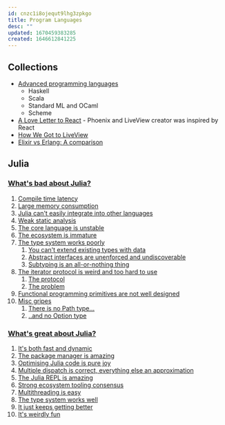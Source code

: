```yaml
---
id: cnzc1i8ojequt9lhg3zpkgo
title: Program Languages
desc: ""
updated: 1670459383285
created: 1646612841225
---
```


## Collections

- [Advanced programming languages](https://matt.might.net/articles/best-programming-languages/)
  - Haskell
  - Scala
  - Standard ML and OCaml
  - Scheme
- [A Love Letter to React](https://fly.io/blog/love-letter-react/) - Phoenix and LiveView creator was inspired by React
- [How We Got to LiveView](https://fly.io/blog/how-we-got-to-liveview/)
- [Elixir vs Erlang: A comparison](https://devathon.com/blog/elixir-vs-erlang-programming-language/)

## Julia

### [What's bad about Julia?](https://viralinstruction.com/posts/badjulia/)

1. [Compile time latency](https://viralinstruction.com/posts/badjulia/#compile_time_latency)
2. [Large memory consumption](https://viralinstruction.com/posts/badjulia/#large_memory_consumption)
3. [Julia can't easily integrate into other languages](https://viralinstruction.com/posts/badjulia/#julia_cant_easily_integrate_into_other_languages)
4. [Weak static analysis](https://viralinstruction.com/posts/badjulia/#weak_static_analysis)
5. [The core language is unstable](https://viralinstruction.com/posts/badjulia/#the_core_language_is_unstable)
6. [The ecosystem is immature](https://viralinstruction.com/posts/badjulia/#the_ecosystem_is_immature)
7. [The type system works poorly](https://viralinstruction.com/posts/badjulia/#the_type_system_works_poorly)
   1. [You can't extend existing types with data](https://viralinstruction.com/posts/badjulia/#you_cant_extend_existing_types_with_data)
   2. [Abstract interfaces are unenforced and undiscoverable](https://viralinstruction.com/posts/badjulia/#abstract_interfaces_are_unenforced_and_undiscoverable)
   3. [Subtyping is an all-or-nothing thing](https://viralinstruction.com/posts/badjulia/#subtyping_is_an_all-or-nothing_thing)
8. [The iterator protocol is weird and too hard to use](https://viralinstruction.com/posts/badjulia/#the_iterator_protocol_is_weird_and_too_hard_to_use)
   1. [The protocol](https://viralinstruction.com/posts/badjulia/#the_protocol)
   2. [The problem](https://viralinstruction.com/posts/badjulia/#the_problem)
9. [Functional programming primitives are not well designed](https://viralinstruction.com/posts/badjulia/#functional_programming_primitives_are_not_well_designed)
10. [Misc gripes](https://viralinstruction.com/posts/badjulia/#misc_gripes)
    1. [There is no Path type...](https://viralinstruction.com/posts/badjulia/#there_is_no_path_type)
    2. [..and no Option type](https://viralinstruction.com/posts/badjulia/#and_no_option_type)

### [What's great about Julia?](https://viralinstruction.com/posts/goodjulia/)

1. [It's both fast and dynamic](https://viralinstruction.com/posts/goodjulia/#its_both_fast_and_dynamic)
2. [The package manager is amazing](https://viralinstruction.com/posts/goodjulia/#the_package_manager_is_amazing)
3. [Optimising Julia code is pure joy](https://viralinstruction.com/posts/goodjulia/#optimising_julia_code_is_pure_joy)
4. [Multiple dispatch is correct, everything else an approximation](https://viralinstruction.com/posts/goodjulia/#multiple_dispatch_is_correct_everything_else_an_approximation)
5. [The Julia REPL is amazing](https://viralinstruction.com/posts/goodjulia/#the_julia_repl_is_amazing)
6. [Strong ecosystem tooling consensus](https://viralinstruction.com/posts/goodjulia/#strong_ecosystem_tooling_consensus)
7. [Multithreading is easy](https://viralinstruction.com/posts/goodjulia/#multithreading_is_easy)
8. [The type system works well](https://viralinstruction.com/posts/goodjulia/#the_type_system_works_well)
9. [It just keeps getting better](https://viralinstruction.com/posts/goodjulia/#it_just_keeps_getting_better)
10. [It's weirdly fun](https://viralinstruction.com/posts/goodjulia/#its_weirdly_fun)

